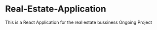 # Real-Estate-Application
This is a React Application for the real estate bussiness
Ongoing Project
